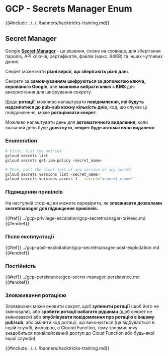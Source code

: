 # GCP - Secrets Manager Enum

{{#include ../../../banners/hacktricks-training.md}}

## Secret Manager

Google [**Secret Manager**](https://cloud.google.com/solutions/secrets-management/) - це рішення, схоже на сховище, для зберігання паролів, API ключів, сертифікатів, файлів (макс. 64KB) та інших чутливих даних.

Секрет може мати **різні версії, що зберігають різні дані**.

Секрети за **замовчуванням** **шифруються за допомогою ключа, керованого Google**, але **можливо вибрати ключ з KMS** для використання для шифрування секрету.

Щодо **ротації**, можливо налаштувати **повідомлення, які будуть надсилатися до pub-sub кожну кількість днів**, код, що слухає ці повідомлення, може **ротаціювати секрет**.

Можливо налаштувати день для **автоматичного видалення**, коли вказаний день буде **досягнуто**, **секрет буде автоматично видалено**.

### Enumeration
```bash
# First, list the entries
gcloud secrets list
gcloud secrets get-iam-policy <secret_name>

# Then, pull the clear-text of any version of any secret
gcloud secrets versions list <secret_name>
gcloud secrets versions access 1 --secret="<secret_name>"
```
### Підвищення привілеїв

На наступній сторінці ви можете перевірити, як **зловживати дозволами secretmanager для підвищення привілеїв.**

{{#ref}}
../gcp-privilege-escalation/gcp-secretmanager-privesc.md
{{#endref}}

### Після експлуатації

{{#ref}}
../gcp-post-exploitation/gcp-secretmanager-post-exploitation.md
{{#endref}}

### Постійність

{{#ref}}
../gcp-persistence/gcp-secret-manager-persistence.md
{{#endref}}

### Зловживання ротацією

Зловмисник може оновити секрет, щоб **зупинити ротації** (щоб його не змінювали), або **зробити ротації набагато рідшими** (щоб секрет не змінювався) або **опублікувати повідомлення про ротацію в іншому pub/sub**, або змінити код ротації, що виконується (це відбувається в іншій службі, ймовірно, в Clound Function, тому зловмиснику знадобиться привілейований доступ до Cloud Function або будь-якої іншої служби)

{{#include ../../../banners/hacktricks-training.md}}
